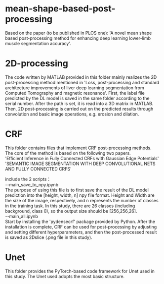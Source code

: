 # mean-shape-based-post-processing
Based on the paper (to be published in PLOS one): 'A novel mean shape based post-processing method for enhancing deep learning lower-limb muscle segmentation accuracy'.  

# 2D-processing  
The code written by MATLAB provided in this folder mainly realizes the 2D post-processing method mentioned in 'Loss, post-processing and standard architecture improvements of liver deep learning segmentation from Computed Tomography and magnetic resonance'.
First, the label file predicted by the DL model is saved in the same folder according to the serial number. After the path is set, it is read into a 3D matrix in MATLAB. Then, 2D post-processing is carried out on the predicted results through convolution and basic image operations, e.g. erosion and dilation.   

# CRF  
This folder contains files that implement CRF post-processing methods.  
The core of the method is based on the following two papers.  
'Efficient Inference in Fully Connected CRFs with Gaussian Edge Potentials'  
'SEMANTIC IMAGE SEGMENTATION WITH DEEP CONVOLUTIONAL NETS AND FULLY CONNECTED CRFS'  

include the 2 scripts：  
--main_save_to_npy.ipynb  
  The purpose of using this file is to first save the result of the DL model prediction into the [height, width, n] npy file format. Height and Width are the size of the image, respectively, and n represents the number of classes in the training task. In this study, there are 26 classes (including background, class 0), so the output size should be [256,256,26].  
--main_all.ipynb  
  Start by installing the 'pydensecrf' package  provided by Python. After the installation is complete, CRF can be used for post-processing by adjusting and setting different hyperparameters, and then the post-processed result is saved as 2Dslice (.png file in this study).  

# Unet  
This folder provides the PyTorch-based code framework for Unet used in this study. The Unet used adopts the most basic structure.
